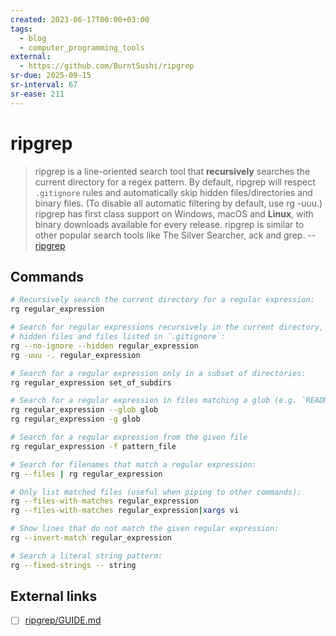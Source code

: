 ```yaml
---
created: 2023-06-17T00:00+03:00
tags:
  - blog
  - computer_programming_tools
external:
  - https://github.com/BurntSushi/ripgrep
sr-due: 2025-09-15
sr-interval: 67
sr-ease: 211
---
```


# ripgrep

> ripgrep is a line-oriented search tool that **recursively** searches the current directory for a regex pattern. By default, ripgrep will respect `.gitignore` rules and automatically skip hidden files/directories and binary files. (To disable all automatic filtering by default, use rg -uuu.) ripgrep has first class support on Windows, macOS and **Linux**, with binary downloads available for every release. ripgrep is similar to other popular search tools like The Silver Searcher, ack and grep. -- [ripgrep](https://github.com/BurntSushi/ripgrep)

## Commands

```bash
# Recursively search the current directory for a regular expression:
rg regular_expression

# Search for regular expressions recursively in the current directory, including
# hidden files and files listed in `.gitignore`:
rg --no-ignore --hidden regular_expression
rg -uuu -. regular_expression

# Search for a regular expression only in a subset of directories:
rg regular_expression set_of_subdirs

# Search for a regular expression in files matching a glob (e.g. `README.*`):
rg regular_expression --glob glob
rg regular_expression -g glob

# Search for a regular expression from the given file
rg regular_expression -f pattern_file

# Search for filenames that match a regular expression:
rg --files | rg regular_expression

# Only list matched files (useful when piping to other commands):
rg --files-with-matches regular_expression
rg --files-with-matches regular_expression|xargs vi

# Show lines that do not match the given regular expression:
rg --invert-match regular_expression

# Search a literal string pattern:
rg --fixed-strings -- string
```

## External links

- [ ] [ripgrep/GUIDE.md](https://github.com/BurntSushi/ripgrep/blob/master/GUIDE.md)
